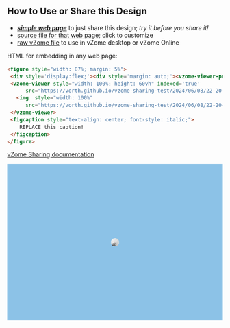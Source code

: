 
## How to Use or Share this Design

 - [***simple web page***](<https://vorth.github.io/vzome-sharing-test/2024/06/08/22-20-31-351Z-untitled/>) to just share this design; *try it before you share it!*
 - [source file for that web page](<https://github.com/vorth/vzome-sharing-test/edit/main/2024/06/08/22-20-31-351Z-untitled/index.md>); click to customize
 - [raw vZome file](<https://raw.githubusercontent.com/vorth/vzome-sharing-test/main/2024/06/08/22-20-31-351Z-untitled/untitled.vZome>) to use in vZome desktop or vZome Online
 
 HTML for embedding in any web page:
 ```html
<figure style="width: 87%; margin: 5%">
  <div style='display:flex;'><div style='margin: auto;'><vzome-viewer-previous label='prev step'></vzome-viewer-previous><vzome-viewer-next label='next step'></vzome-viewer-next></div></div>
  <vzome-viewer style="width: 100%; height: 60vh" indexed='true'
       src="https://vorth.github.io/vzome-sharing-test/2024/06/08/22-20-31-351Z-untitled/untitled.vZome" >
    <img  style="width: 100%"
       src="https://vorth.github.io/vzome-sharing-test/2024/06/08/22-20-31-351Z-untitled/untitled.png" >
  </vzome-viewer>
  <figcaption style="text-align: center; font-style: italic;">
     REPLACE this caption!
  </figcaption>
</figure>

 ```

[vZome Sharing documentation](https://vzome.github.io/vzome/sharing.html#how-it-works)

![Image](<untitled.png>)

